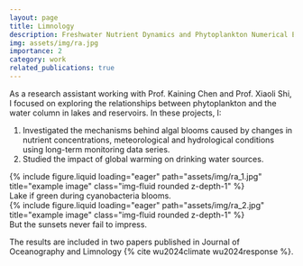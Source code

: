 ```yaml
---
layout: page
title: Limnology
description: Freshwater Nutrient Dynamics and Phytoplankton Numerical Ecology
img: assets/img/ra.jpg
importance: 2
category: work
related_publications: true
---
```

As a research assistant working with Prof. Kaining Chen and Prof. Xiaoli Shi, I focused on exploring the relationships between phytoplankton and the water column in lakes and reservoirs. In these projects, I:
1. Investigated the mechanisms behind algal blooms caused by changes in nutrient concentrations, meteorological and hydrological conditions using long-term monitoring data series.
2. Studied the impact of global warming on drinking water sources.

<div class="row">
    <div class="col-sm mt-3 mt-md-0">
        {% include figure.liquid loading="eager" path="assets/img/ra_1.jpg" title="example image" class="img-fluid rounded z-depth-1" %}
    </div>
</div>
<div class="caption">
    Lake if green during cyanobacteria blooms.
</div>

<div class="row">
    <div class="col-sm mt-3 mt-md-0">
        {% include figure.liquid loading="eager" path="assets/img/ra_2.jpg" title="example image" class="img-fluid rounded z-depth-1" %}
    </div>
</div>
<div class="caption">
    But the sunsets never fail to impress.
</div>

The results are included in two papers published in Journal of Oceanography and Limnology {% cite wu2024climate wu2024response %}.
